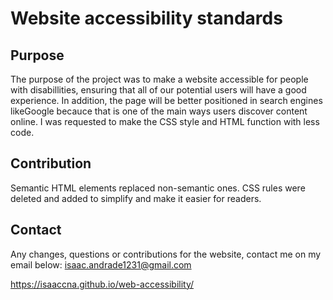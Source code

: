 # Website accessibility standards

## Purpose

The purpose of the project was to make a website accessible for people with disabillities, ensuring that all of our potential users will have a good experience. In addition, the page will be better positioned in search engines likeGoogle becauce that is one of the main ways users discover content online.
I was requested to make the CSS style and HTML function with less code.


## Contribution

Semantic HTML elements replaced non-semantic ones. CSS rules were deleted and added to simplify and make it easier for readers.

## Contact

Any changes, questions or contributions for the website, contact me on my email below:
isaac.andrade1231@gmail.com

https://isaaccna.github.io/web-accessibility/
